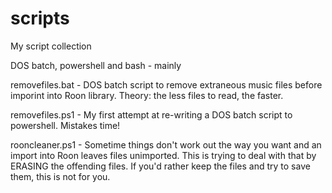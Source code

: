 # scripts
My script collection

DOS batch, powershell and bash - mainly

removefiles.bat - DOS batch script to remove extraneous music files before imporint into Roon library. Theory: the less files to read, the faster.

removefiles.ps1 - My first attempt at re-writing a DOS batch script to powershell. Mistakes time!

rooncleaner.ps1 - Sometime things don't work out the way you want and an import into Roon leaves files unimported. This is trying to deal with that by ERASING the offending files. If you'd rather keep the files and try to save them, this is not for you.
